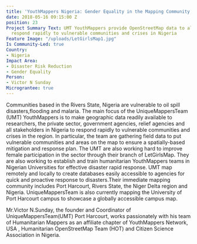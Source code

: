 ```yaml
---
title: 'YouthMappers Nigeria: Gender Equality in the Mapping Community'
date: 2018-05-16 09:15:00 Z
position: 23
Project Summary Text: UMT YouthMappers provide OpenStreetMap data to allow stakeholders
  respond rapidly to vulnerable communities and crises in Nigeria
Feature Image: "/uploads/LetGirlsMap1.jpg"
Is Community-Led: true
Country:
- Nigeria
Impact Area:
- Disaster Risk Reduction
- Gender Equality
Person:
- Victor N Sunday
Micrograntee: true
---
```


Communities based in the Rivers State, Nigeria are vulnerable to oil spill disasters,flooding and malaria. The main focus of the UniqueMappersTeam (UMT) YouthMappers is to make geographic data readily available to researchers, the private sector, government agencies, relief agencies and all stakeholders in Nigeria to respond rapidly to vulnerable communities and crises in the region. In particular, the team are gathering field data to put vulnerable communities and areas on the map to ensure a spatially-based mitigation and response plan. The UMT are also working hard to improve female participation in the sector through their branch of LetGirlsMap. They are also working to establish and train humanitarian YouthMappers teams in Nigerian Universities for effective disaster rapid response. UMT map remotely and locally to create databases easily accessible to agencies for quick and proactive response to disasters.Their immediate mapping community includes Port Harcourt, Rivers State, the Niger Delta region and Nigeria. UniqueMappersTeam  is also currently mapping the University of Port Harcourt campus to showcase a globally accessible campus map. 

Mr.Victor N.Sunday, the founder and Coordinator of UniqueMappersTeam(UMT) Port Harcourt, works passionately with his team of Humanitarian Mappers as an affiliate chapter of YouthMappers Network, USA , Humanitarian OpenStreetMap Team (HOT) and Citizen Science Association in Nigeria.